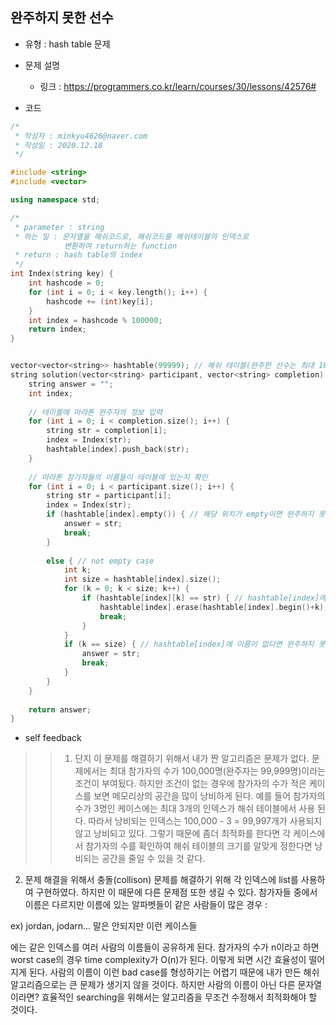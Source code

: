 ## 완주하지 못한 선수
- 유형 : hash table 문제
- 문제 설명
  - 링크 : <https://programmers.co.kr/learn/courses/30/lessons/42576#>

- 코드
```cpp
/*
 * 작성자 : minkyu4626@naver.com
 * 작성일 : 2020.12.18
 */

#include <string>
#include <vector>

using namespace std;

/*
 * parameter : string
 * 하는 일 : 문자열을 해쉬코드로, 해쉬코드를 해쉬테이블의 인덱스로
            변환하여 return하는 function
 * return : hash table의 index
 */
int Index(string key) {
    int hashcode = 0;
    for (int i = 0; i < key.length(); i++) {
        hashcode += (int)key[i];
    }
    int index = hashcode % 100000;
    return index;
}


vector<vector<string>> hashtable(99999); // 해쉬 테이블(완주한 선수는 최대 100,000-1명)
string solution(vector<string> participant, vector<string> completion) {
    string answer = "";
    int index;
    
    // 테이블에 마라톤 완주자의 정보 입력
    for (int i = 0; i < completion.size(); i++) {
        string str = completion[i];
        index = Index(str);
        hashtable[index].push_back(str);
    }
    
    // 마라톤 참가자들의 이름들이 테이블에 있는지 확인
    for (int i = 0; i < participant.size(); i++) {
        string str = participant[i];
        index = Index(str);
        if (hashtable[index].empty()) { // 해당 위치가 empty이면 완주하지 못한 선수이다.
            answer = str;
            break;
        }
        
        else { // not empty case
            int k;
            int size = hashtable[index].size();
            for (k = 0; k < size; k++) {
                if (hashtable[index][k] == str) { // hashtable[index]에 이름이 있으면 완주한 선수이다.
                    hashtable[index].erase(hashtable[index].begin()+k);
                    break;
                }
            }
            if (k == size) { // hashtable[index]에 이름이 없다면 완주하지 못한 선수이다.
                answer = str;
                break;
            }
        }
    }
    
    return answer;
}
```
- self feedback
> > 1. 단지 이 문제를 해결하기 위해서 내가 짠 알고리즘은 문제가 없다. 문제에서는 최대 참가자의 수가 100,000명(완주자는 99,999명)이라는 조건이 부여됬다.
   하지만 조건이 없는 경우에 참가자의 수가 적은 케이스를 보면 메모리상의 공간을 많이 낭비하게 된다. 예를 들어 참가자의 수가 3명인 케이스에는 최대 3개의 인덱스가
   해쉬 테이블에서 사용 된다. 따라서 낭비되는 인덱스는 100,000 - 3 = 99,997개가 사용되지 않고 낭비되고 있다. 그렇기 때문에 좀더 최적화를 한다면 각 케이스에서
   참가자의 수를 확인하여 해쉬 테이블의 크기를 알맞게 정한다면 낭비되는 공간을 줄일 수 있을 것 같다.
   2.  문제 해결을 위해서 충돌(collison) 문제를 해결하기 위해 각 인덱스에 list를 사용하여 구현하였다.
   하지만 이 때문에 다른 문제점 또한 생길 수 있다. 참가자들 중에서 이름은 다르지만 이름에 있는 알파벳들이 같은 사람들이 많은 경우 :
   
   ex) jordan, jodarn... 말은 안되지만 이런 케이스들
   
   에는 같은 인덱스를 여러 사람의 이름들이 공유하게 된다.
   참가자의 수가 n이라고 하면 worst case의 경우 time complexity가 O(n)가 된다. 이렇게 되면 시간 효율성이 떨어지게 된다.
   사람의 이름이 이런 bad case를 형성하기는 어렵기 때문에 내가 만든 해쉬 알고리즘으로는 큰 문제가 생기지 않을 것이다.
   하지만 사람의 이름이 아닌 다른 문자열이라면? 효율적인 searching을 위해서는 알고리즘을 무조건 수정해서 최적화해야 할 것이다.

